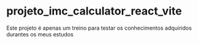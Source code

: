 # projeto_imc_calculator_react_vite
Este projeto é apenas um treino para testar os conhecimentos adquiridos durantes os meus estudos
